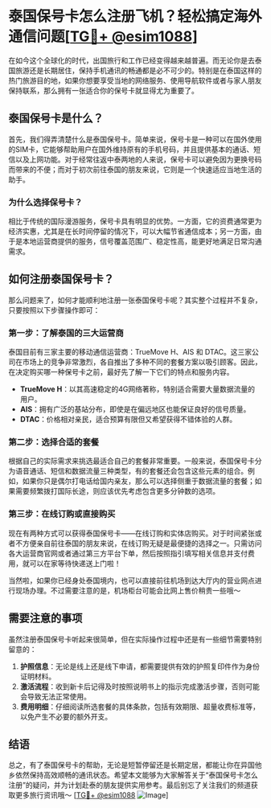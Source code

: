 # 泰国保号卡怎么注册飞机？轻松搞定海外通信问题[[TG💪+ @esim1088](https://t.me/s/esim1088)]

在如今这个全球化的时代，出国旅行和工作已经变得越来越普遍。而无论你是去泰国旅游还是长期居住，保持手机通讯的畅通都是必不可少的。特别是在泰国这样的热门旅游目的地，如果你想要享受当地的网络服务、使用导航软件或者与家人朋友保持联系，那么拥有一张适合你的保号卡就显得尤为重要了。

## 泰国保号卡是什么？

首先，我们得弄清楚什么是泰国保号卡。简单来说，保号卡是一种可以在国外使用的SIM卡，它能够帮助用户在国外维持原有的手机号码，并且提供基本的通话、短信以及上网功能。对于经常往返中泰两地的人来说，保号卡可以避免因为更换号码而带来的不便；而对于初次前往泰国的朋友来说，它则是一个快速适应当地生活的助手。

### 为什么选择保号卡？

相比于传统的国际漫游服务，保号卡具有明显的优势。一方面，它的资费通常更为经济实惠，尤其是在长时间停留的情况下，可以大幅节省通信成本；另一方面，由于是本地运营商提供的服务，信号覆盖范围广、稳定性高，能更好地满足日常沟通需求。

## 如何注册泰国保号卡？

那么问题来了，如何才能顺利地注册一张泰国保号卡呢？其实整个过程并不复杂，只要按照以下步骤操作即可：

### 第一步：了解泰国的三大运营商

泰国目前有三家主要的移动通信运营商：TrueMove H、AIS 和 DTAC。这三家公司在市场上的竞争非常激烈，各自推出了多种不同的套餐方案以吸引顾客。因此，在决定购买哪一种保号卡之前，最好先了解一下它们的特点和服务内容。

- **TrueMove H**：以其高速稳定的4G网络著称，特别适合需要大量数据流量的用户。
- **AIS**：拥有广泛的基站分布，即使是在偏远地区也能保证良好的信号质量。
- **DTAC**：价格相对亲民，适合预算有限但又希望获得不错体验的人群。

### 第二步：选择合适的套餐

根据自己的实际需求来挑选最适合自己的套餐非常重要。一般来说，泰国保号卡分为语音通话、短信和数据流量三种类型，有的套餐还会包含这些元素的组合。例如，如果你只是偶尔打电话给国内亲友，那么可以选择侧重于数据流量的套餐；如果需要频繁拨打国际长途，则应该优先考虑包含更多分钟数的选项。

### 第三步：在线订购或直接购买

现在有两种方式可以获得泰国保号卡——在线订购和实体店购买。对于时间紧张或者不方便亲自前往泰国的朋友来说，在线订购无疑是最便捷的选择之一。只需访问各大运营商官网或者通过第三方平台下单，然后按照指引填写相关信息并支付费用，就可以在家等待快递送上门啦！

当然啦，如果你已经身处泰国境内，也可以直接前往机场到达大厅内的营业网点进行现场办理。不过需要注意的是，机场柜台可能会比网上售价稍贵一些哦～

## 需要注意的事项

虽然注册泰国保号卡听起来很简单，但在实际操作过程中还是有一些细节需要特别留意的：

1. **护照信息**：无论是线上还是线下申请，都需要提供有效的护照复印件作为身份证明材料。
2. **激活流程**：收到新卡后记得及时按照说明书上的指示完成激活步骤，否则可能会导致无法正常使用。
3. **费用明细**：仔细阅读所选套餐的具体条款，包括有效期限、超量收费标准等，以免产生不必要的额外开支。

## 结语

总之，有了泰国保号卡的帮助，无论是短暂停留还是长期定居，都能让你在异国他乡依然保持高效顺畅的通讯状态。希望本文能够为大家解答关于“泰国保号卡怎么注册”的疑问，并为计划赴泰的朋友提供实用参考。最后别忘了关注我们的频道获取更多旅行资讯哦～ [[TG💪+ @esim1088](https://t.me/s/esim1088) ![Image](https://i.postimg.cc/4NQfJmqS/Snipaste-2025-05-13-00-14-12.png)]